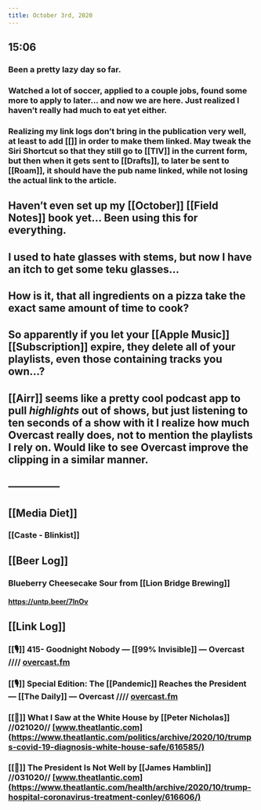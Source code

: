 ```yaml
---
title: October 3rd, 2020
---
```


## 15:06
### Been a pretty lazy day so far.

### Watched a lot of soccer, applied to a couple jobs, found some more to apply to later... and now we are here. Just realized I haven’t really had much to eat yet either.

### Realizing my link logs don’t bring in the publication very well, at least to add [[]] in order to make them linked. May tweak the Siri Shortcut so that they still go to [[TIV]] in the current form, but then when it gets sent to [[Drafts]], to later be sent to [[Roam]], it should have the pub name linked, while not losing the actual link to the article.

## Haven’t even set up my [[October]] [[Field Notes]] book yet... Been using this for everything. 

## I used to hate glasses with stems, but now I have an itch to get some teku glasses...

## How is it, that all ingredients on a pizza take the exact same amount of time to cook?

## So apparently if you let your [[Apple Music]] [[Subscription]] expire, they delete all of your playlists, even those containing tracks you own...?

## [[Airr]] seems like a pretty cool podcast app to pull _highlights_ out of shows, but just listening to ten seconds of a show with it I realize how much Overcast really does, not to mention the playlists I rely on. Would like to see Overcast improve the clipping in a similar manner. 

## —————

## [[Media Diet]]
### [[Caste - Blinkist]]

## [[Beer Log]]
### Blueberry Cheesecake Sour from [[Lion Bridge Brewing]]
#### https://untp.beer/7lnOv

## [[Link Log]]
### [[🎙]] 415- Goodnight Nobody — [[99% Invisible]] — Overcast //// [overcast.fm](https://overcast.fm/+DBDj6fg)

### [[🎙]] Special Edition: The [[Pandemic]] Reaches the President — [[The Daily]] — Overcast //// [overcast.fm](https://overcast.fm/+LHyc2_hRQ)

### [[📰]] What I Saw at the White House by [[Peter Nicholas]] //021020// [www.theatlantic.com](https://www.theatlantic.com/politics/archive/2020/10/trumps-covid-19-diagnosis-white-house-safe/616585/)

### [[📰]] The President Is Not Well by [[James Hamblin]] //031020// [www.theatlantic.com](https://www.theatlantic.com/health/archive/2020/10/trump-hospital-coronavirus-treatment-conley/616606/)
